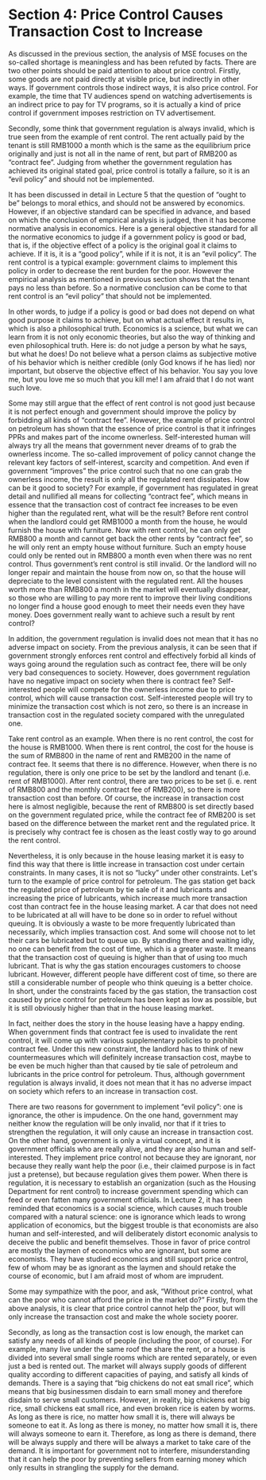 # Section 4: Price Control Causes Transaction Cost to Increase

As discussed in the previous section, the analysis of MSE focuses on the so-called shortage is meaningless and has been refuted by facts. There are two other points should be paid attention to about price control. Firstly, some goods are not paid directly at visible price, but indirectly in other ways. If government controls those indirect ways, it is also price control. For example, the time that TV audiences spend on watching advertisements is an indirect price to pay for TV programs, so it is actually a kind of price control if government imposes restriction on TV advertisement.

Secondly, some think that government regulation is always invalid, which is true seen from the example of rent control. The rent actually paid by the tenant is still RMB1000 a month which is the same as the equilibrium price originally and just is not all in the name of rent, but part of RMB200 as “contract fee”. Judging from whether the government regulation has achieved its original stated goal, price control is totally a failure, so it is an “evil policy” and should not be implemented.

It has been discussed in detail in Lecture 5 that the question of “ought to be” belongs to moral ethics, and should not be answered by economics. However, if an objective standard can be specified in advance, and based on which the conclusion of empirical analysis is judged, then it has become normative analysis in economics. Here is a general objective standard for all the normative economics to judge if a government policy is good or bad, that is, if the objective effect of a policy is the original goal it claims to achieve. If it is, it is a “good policy”, while if it is not, it is an “evil policy”. The rent control is a typical example: government claims to implement this policy in order to decrease the rent burden for the poor. However the empirical analysis as mentioned in previous section shows that the tenant pays no less than before. So a normative conclusion can be come to that rent control is an “evil policy” that should not be implemented.

In other words, to judge if a policy is good or bad does not depend on what good purpose it claims to achieve, but on what actual effect it results in, which is also a philosophical truth. Economics is a science, but what we can learn from it is not only economic theories, but also the way of thinking and even philosophical truth. Here is: do not judge a person by what he says, but what he does! Do not believe what a person claims as subjective motive of his behavior which is neither credible (only God knows if he has lied) nor important, but observe the objective effect of his behavior. You say you love me, but you love me so much that you kill me! I am afraid that I do not want such love.

Some may still argue that the effect of rent control is not good just because it is not perfect enough and government should improve the policy by forbidding all kinds of “contract fee”. However, the example of price control on petroleum has shown that the essence of price control is that it infringes PPRs and makes part of the income ownerless. Self-interested human will always try all the means that government never dreams of to grab the ownerless income. The so-called improvement of policy cannot change the relevant key factors of self-interest, scarcity and competition.
And even if government “improves” the price control such that no one can grab the ownerless income, the result is only all the regulated rent dissipates. How can be it good to society? For example, if government has regulated in great detail and nullified all means for collecting “contract fee”, which means in essence that the transaction cost of contract fee increases to be even higher than the regulated rent, what will be the result? Before rent control when the landlord could get RMB1000 a month from the house, he would furnish the house with furniture. Now with rent control, he can only get RMB800 a month and cannot get back the other rents by “contract fee”, so he will only rent an empty house without furniture. Such an empty house could only be rented out in RMB800 a month even when there was no rent control. Thus government’s rent control is still invalid. Or the landlord will no longer repair and maintain the house from now on, so that the house will depreciate to the level consistent with the regulated rent. All the houses worth more than RMB800 a month in the market will eventually disappear, so those who are willing to pay more rent to improve their living conditions no longer find a house good enough to meet their needs even they have money. Does government really want to achieve such a result by rent control?

In addition, the government regulation is invalid does not mean that it has no adverse impact on society. From the previous analysis, it can be seen that if government strongly enforces rent control and effectively forbid all kinds of ways going around the regulation such as contract fee, there will be only very bad consequences to society.  However, does government regulation have no negative impact on society when there is contract fee? Self-interested people will compete for the ownerless income due to price control, which will cause transaction cost. Self-interested people will try to minimize the transaction cost which is not zero, so there is an increase in transaction cost in the regulated society compared with the unregulated one.

Take rent control as an example. When there is no rent control, the cost for the house is RMB1000. When there is rent control, the cost for the house is the sum of RMB800 in the name of rent and RMB200 in the name of contract fee. It seems that there is no difference. However, when there is no regulation, there is only one price to be set by the landlord and tenant (i.e. rent of RMB1000).  After rent control, there are two prices to be set (i. e. rent of RMB800 and the monthly contract fee of RMB200), so there is more transaction cost than before. Of course, the increase in transaction cost here is almost negligible, because the rent of RMB800 is set directly based on the government regulated price, while the contract fee of RMB200 is set based on the difference between the market rent and the regulated price. It is precisely why contract fee is chosen as the least costly way to go around the rent control.

Nevertheless, it is only because in the house leasing market it is easy to find this way that there is little increase in transaction cost under certain constraints. In many cases, it is not so “lucky” under other constraints. Let's turn to the example of price control for petroleum. The gas station get back the regulated price of petroleum by tie sale of it and lubricants and increasing the price of lubricants, which increase much more transaction cost than contract fee in the house leasing market. A car that does not need to be lubricated at all will have to be done so in order to refuel without queuing. It is obviously a waste to be more frequently lubricated than necessarily, which implies transaction cost. And some will choose not to let their cars be lubricated but to queue up. By standing there and waiting idly, no one can benefit from the cost of time, which is a greater waste. It means that the transaction cost of queuing is higher than that of using too much lubricant. That is why the gas station encourages customers to choose lubricant. However, different people have different cost of time, so there are still a considerable number of people who think queuing is a better choice. In short, under the constraints faced by the gas station, the transaction cost caused by price control for petroleum has been kept as low as possible, but it is still obviously higher than that in the house leasing market.

In fact, neither does the story in the house leasing have a happy ending. When government finds that contract fee is used to invalidate the rent control, it will come up with various supplementary policies to prohibit contract fee. Under this new constraint, the landlord has to think of new countermeasures which will definitely increase transaction cost, maybe to be even be much higher than that caused by tie sale of petroleum and lubricants in the price control for petroleum. Thus, although government regulation is always invalid, it does not mean that it has no adverse impact on society which refers to an increase in transaction cost.

There are two reasons for government to implement “evil policy”: one is ignorance, the other is impudence. On the one hand, government may neither know the regulation will be only invalid, nor that if it tries to strengthen the regulation, it will only cause an increase in transaction cost. On the other hand, government is only a virtual concept, and it is government officials who are really alive, and they are also human and self-interested. They implement price control not because they are ignorant, nor because they really want help the poor (i.e., their claimed purpose is in fact just a pretense), but because regulation gives them power. When there is regulation, it is necessary to establish an organization (such as the Housing Department for rent control) to increase government spending which can feed or even fatten many government officials. In Lecture 2, it has been reminded that economics is a social science, which causes much trouble compared with a natural science: one is ignorance which leads to wrong application of economics, but the biggest trouble is that economists are also human and self-interested, and will deliberately distort economic analysis to deceive the public and benefit themselves. Those in favor of price control are mostly the laymen of economics who are ignorant, but some are economists. They have studied economics and still support price control, few of whom may be as ignorant as the laymen and should retake the course of economic, but I am afraid most of whom are imprudent.

Some may sympathize with the poor, and ask, “Without price control, what can the poor who cannot afford the price in the market do?” Firstly, from the above analysis, it is clear that price control cannot help the poor, but will only increase the transaction cost and make the whole society poorer.

Secondly, as long as the transaction cost is low enough, the market can satisfy any needs of all kinds of people (including the poor, of course). For example, many live under the same roof the share the rent, or a house is divided into several small single rooms which are rented separately, or even just a bed is rented out. The market will always supply goods of different quality according to different capacities of paying, and satisfy all kinds of demands. There is a saying that “big chickens do not eat small rice”, which means that big businessmen disdain to earn small money and therefore disdain to serve small customers. However, in reality, big chickens eat big rice, small chickens eat small rice, and even broken rice is eaten by worms. As long as there is rice, no matter how small it is, there will always be someone to eat it. As long as there is money, no matter how small it is, there will always someone to earn it. Therefore, as long as there is demand, there will be always supply and there will be always a market to take care of the demand. It is important for government not to interfere, misunderstanding that it can help the poor by preventing sellers from earning money which only results in strangling the supply for the demand.
